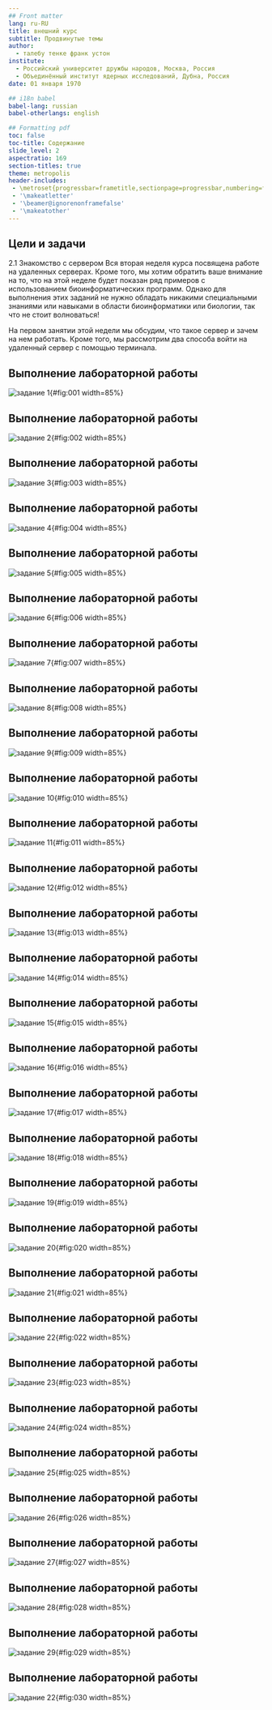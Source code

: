 ```yaml
---
## Front matter
lang: ru-RU
title: внешний курс
subtitle: Продвинутые темы
author:
  - талебу тенке франк устон
institute:
  - Российский университет дружбы народов, Москва, Россия
  - Объединённый институт ядерных исследований, Дубна, Россия
date: 01 января 1970

## i18n babel
babel-lang: russian
babel-otherlangs: english

## Formatting pdf
toc: false
toc-title: Содержание
slide_level: 2
aspectratio: 169
section-titles: true
theme: metropolis
header-includes:
 - \metroset{progressbar=frametitle,sectionpage=progressbar,numbering=fraction}
 - '\makeatletter'
 - '\beamer@ignorenonframefalse'
 - '\makeatother'
---
```


## Цели и задачи
2.1 Знакомство с сервером
Вся вторая неделя курса посвящена работе на удаленных серверах. Кроме того, мы хотим обратить ваше внимание на то, что на этой неделе будет показан ряд примеров с использованием биоинформатических программ. Однако для выполнения этих заданий не нужно обладать никакими специальными знаниями или навыками в области биоинформатики или биологии, так что не стоит волноваться!

На первом занятии этой недели мы обсудим, что такое сервер и зачем на нем работать. Кроме того, мы рассмотрим два способа войти на удаленный сервер с помощью терминала.

## Выполнение лабораторной работы

![задание 1](image/1.png){#fig:001 width=85%}

## Выполнение лабораторной работы

![задание 2](image/2.png){#fig:002 width=85%}

## Выполнение лабораторной работы

![задание 3](image/3.png){#fig:003 width=85%}

## Выполнение лабораторной работы


![задание 4](image/4.png){#fig:004 width=85%}

## Выполнение лабораторной работы


![задание 5](image/5.png){#fig:005 width=85%}

## Выполнение лабораторной работы

![задание 6](image/6.png){#fig:006 width=85%}

## Выполнение лабораторной работы
![задание 7](image/7.png){#fig:007 width=85%}

## Выполнение лабораторной работы
![задание 8](image/8.png){#fig:008 width=85%}

## Выполнение лабораторной работы

![задание 9](image/9.png){#fig:009 width=85%}

## Выполнение лабораторной работы
![задание 10](image/10.png){#fig:010 width=85%}

## Выполнение лабораторной работы
![задание 11](image/11.png){#fig:011 width=85%}

## Выполнение лабораторной работы
![задание 12](image/12.png){#fig:012 width=85%}

## Выполнение лабораторной работы

![задание 13](image/13.png){#fig:013 width=85%}

## Выполнение лабораторной работы

![задание 14](image/14.png){#fig:014 width=85%}

## Выполнение лабораторной работы

![задание 15](image/15.png){#fig:015 width=85%}

## Выполнение лабораторной работы

![задание 16](image/16.png){#fig:016 width=85%}

## Выполнение лабораторной работы

![задание 17](image/17.png){#fig:017 width=85%}

## Выполнение лабораторной работы

![задание 18](image/18.png){#fig:018 width=85%}

## Выполнение лабораторной работы

![задание 19](image/19.png){#fig:019 width=85%}

## Выполнение лабораторной работы

![задание 20](image/20.png){#fig:020 width=85%}

## Выполнение лабораторной работы
![задание 21](image/21.png){#fig:021 width=85%}

## Выполнение лабораторной работы

![задание 22](image/22.png){#fig:022 width=85%}


## Выполнение лабораторной работы
![задание 23](image/23.png){#fig:023 width=85%}

## Выполнение лабораторной работы

![задание 24](image/24.png){#fig:024 width=85%}

## Выполнение лабораторной работы
![задание 25](image/25.png){#fig:025 width=85%}

## Выполнение лабораторной работы

![задание 26](image/26.png){#fig:026 width=85%}

## Выполнение лабораторной работы
![задание 27](image/27.png){#fig:027 width=85%}

## Выполнение лабораторной работы

![задание 28](image/28.png){#fig:028 width=85%}

## Выполнение лабораторной работы
![задание 29](image/29.png){#fig:029 width=85%}

## Выполнение лабораторной работы

![задание 22](image/30.png){#fig:030 width=85%}


